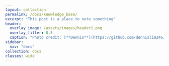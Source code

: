 ```yaml
---
layout: collection
permalink: /docs/knowledge_base/
excerpt: "This post is a place to note something"
header:
  overlay_image: /assets/images/header1.png
  overlay_filter: 0.5
  caption: "Photo credit: [**Dennis**](https://github.com/dennisli8246/dennisli8246.github.io/blob/master/assets/images/header1.png)"
sidebar:
  nav: "docs"
collection: docs
classes: wide
---
```

